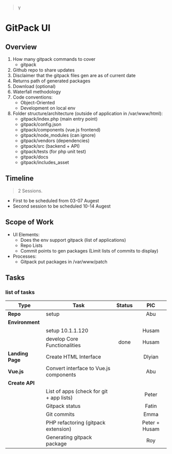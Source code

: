 > γ
# GitPack UI 
## Overview
1. How many gitpack commands to cover
	* gitpack 
2. Github repo to share updates
3. Disclaimer that the gitpack files gen are as of current date
4. Returns path of generated packages
5. Download (optional)
6. Waterfall methodology
7. Code conventions:
	* Object-Oriented
	* Development on local env
8. Folder structure/architecture (outside of application in /var/www/html):
	* gitpack/index.php (main entry point)
	* gitpack/config.json
	* gitpack/components (vue.js frontend)
	* gitpack/node_modules (can ignore)
	* gitpack/vendors (dependencies)
	* gitpack/src (backend + API)
	* gitpack/tests (for php unit test)
	* gitpack/docs 
	* gitpack/includes_asset

## Timeline 
>2 Sessions. 
- First to be scheduled from 03-07 Augest
- Second session to be scheduled 10-14 Augest

## Scope of Work
- UI Elements:
	* Does the env support gitpack (list of applications)
	* Repo Lists
	* Commit points to gen packages (Limit lists of commits to display)
- Processes:
	* Gitpack put packages in /var/www/patch

## Tasks
 
### list of tasks
| Type             | Task                                     | Status |      PIC      |
| ---------------- | ---------------------------------------- | :----: | :-----------: |
| **Repo**         | setup                                    |        |      Abu      |
| **Environment**  |                                          |        |               |
|                  | setup 10.1.1.120                         |        |     Husam     |
|                  | develop Core Functionalities             |  done  |     Husam     |
| **Landing Page** | Create HTML Interface                    |        |    Dlyian     |
| **Vue.js**       | Convert interface to Vue.js components   |        |      Abu      |
| **Create API**   |                                          |        |               |
|                  | List of apps (check for git + app lists) |        |     Peter     |
|                  | Gitpack status                           |        |     Fatin     |
|                  | Git commits                              |        |     Emma      |
|                  | PHP refactoring (gitpack extension)      |        | Peter + Husam |
|                  | Generating gitpack package               |        |      Roy      |